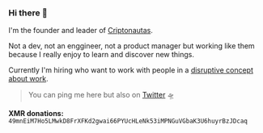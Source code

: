 ### Hi there 👋

I'm the founder and leader of [Criptonautas](https://criptonautas.co).

Not a dev, not an enggineer, not a product manager but working like them because I really enjoy to learn and discover new things.

Currently I'm hiring who want to work with people in a [disruptive concept about work](https://criptonautas.co/hiring).

> You can ping me here but also on [Twitter](twitter.com/matenauta) 🛸

**XMR donations:** ``49mnEiM7Ho5LMwkD8FrXFKd2gwai66PYUcHLeNk53iMPNGuVGbaK3U6huyrBzJDcaq``
